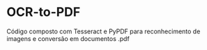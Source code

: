 # OCR-to-PDF
Código composto com Tesseract e PyPDF para reconhecimento de imagens e conversão em documentos .pdf
